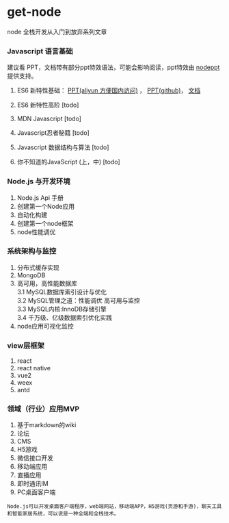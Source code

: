 # get-node
node 全栈开发从入门到放弃系列文章

### Javascript 语言基础
建议看 PPT，文档带有部分ppt特效语法，可能会影响阅读，ppt特效由 [nodeppt](https://github.com/daviscai/nodePPT) 提供支持。

1. ES6 新特性基础：  [PPT(aliyun 方便国内访问)](http://ppt.wenzzz.com/node/es6_base/) ， [PPT(github)](https://daviscai.github.io/es6_base/)， [文档](https://github.com/daviscai/get-node/blob/master/es6_base/es6.base.md)   

2. ES6 新特性高阶 [todo]  

3. MDN Javascript [todo]  

4. Javascript忍者秘籍 [todo]  

5. Javascript 数据结构与算法 [todo]   

6. 你不知道的JavaScript (上，中) [todo]  

### Node.js 与开发环境

1. Node.js Api 手册
2. 创建第一个Node应用
3. 自动化构建
4. 创建第一个node框架
5. node性能调优

### 系统架构与监控
1. 分布式缓存实现
2. MongoDB
3. 高可用，高性能数据库  
    3.1 MySQL数据库索引设计与优化  
    3.2 MySQL管理之道：性能调优 高可用与监控  
    3.3 MySQL内核:InnoDB存储引擎  
    3.4 千万级、亿级数据索引优化实践
4. node应用可视化监控

### view层框架
1. react
2. react native
3. vue2
4. weex
5. antd

### 领域（行业）应用MVP
1. 基于markdown的wiki
2. 论坛
3. CMS
4. H5游戏
5. 微信接口开发
6. 移动端应用
7. 直播应用
8. 即时通讯IM
9. PC桌面客户端


`Node.js可以开发桌面客户端程序，web端网站，移动端APP，H5游戏(页游和手游)，聊天工具和智能家居系统，可以说是一种全端和全栈技术。`
